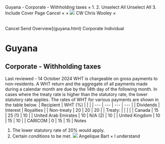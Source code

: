 Guyana - Corporate - Withholding taxes
×
1.
2.
Unselect All
Unselect All
3.
Include Cover Page
Cancel
×
×
![](-/media/world-wide-tax-summaries/attachments/global---chris-wooley.ashx%3Frev=ac5e5f3223b34096b1afc2a6009c7320&revision=ac5e5f32-23b3-4096-b1af-c2a6009c7320&hash=859B7ADC84DC2CBEC9760E9E6EE7DE6D0A8BFCDF)
CW
Chris Wooley
×
######
Cancel
Send
Overview](guyana.html)
Corporate
Individual
# Guyana
## Corporate - Withholding taxes
Last reviewed - 14 October 2024
WHT is chargeable on gross payments to non-residents. A WHT return and the aggregate of all payments made during a calendar month are due by the 14th day of the following month. In cases where the treaty rate is higher than the statutory rate, the lower statutory rate applies. The rates of WHT for various payments are shown in the table below.
| Recipient | WHT (%) | | |
| --- | --- | --- | --- |
| Dividends | Interest | Royalties |
| Non-treaty | 20 | 20 | 20 |
| Treaty: |  |  |  |
| Canada | 15 | 25 (1) | 10 |
| United Arab Emirates | 10 | N/A (2) | 10 |
| United Kingdom | 10 | 15 | 10 |
| CARICOM | 0 | 15 | 15 |
Notes
1. The lower statutory rate of 20% would apply.
2. Certain conditions to be met.
![](-/media/world-wide-tax-summaries/attachments/guyana---angelique_bart.ashx%3Frev=31401a42c35d4906938adc1f5df1c137&revision=31401a42-c35d-4906-938a-dc1f5df1c137&hash=ED6D08816473ED465A564DCBB8DAA63C99CAC586)
Angelique Bart
×
I understand